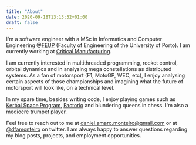 ```yaml
---
title: "About"
date: 2020-09-18T13:13:52+01:00
draft: false
---
```


I'm a software engineer with a MSc in Informatics and Computer Engineering @[FEUP](https://sigarra.up.pt/feup/en/WEB_PAGE.INICIAL "FEUP's webpage")
(Faculty of Engineering of the University of Porto). I am currently working at [Critical Manufacturing](https://www.criticalmanufacturing.com/ "Critical Manufacturing home page").

I am currently interested in multithreaded programming, rocket control, orbital dynamics and in analysing mega constellations as distributed systems. As a fan of motorsport (F1, MotoGP, WEC, etc), I enjoy analysing certain aspects of those championships and imagining what the future of motorsport will look like, on a technical level.

In my spare time, besides writing code, I enjoy playing games such as [Kerbal Space Program](https://www.kerbalspaceprogram.com/ "Kerbal Space Program's home page"),
[Factorio](https://www.factorio.com/ "Factorio's homepage") and blundering queens in chess. I'm also a mediocre trumpet player.

Feel free to reach out to me at daniel.amaro.monteiro@gmail.com or at [@dfamonteiro](https://twitter.com/dfamonteiro "My twitter profile") on twitter.
I am always happy to answer questions regarding my blog posts, projects, and employment opportunities.
